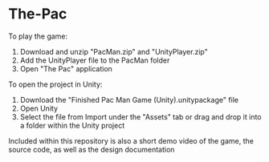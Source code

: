 # The-Pac
To play the game:
1) Download and unzip "PacMan.zip" and "UnityPlayer.zip"
2) Add the UnityPlayer file to the PacMan folder
3) Open "The Pac" application

To open the project in Unity:
1) Download the "Finished Pac Man Game (Unity).unitypackage" file
2) Open Unity
3) Select the file from Import under the "Assets" tab or drag and drop it into a folder within the Unity project

Included within this repository is also a short demo video of the game, the source code, as well as the design documentation

